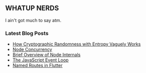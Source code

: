 ## WHATUP NERDS

I ain't got much to say atm.


### Latest Blog Posts

<!-- BLOG-POST-LIST:START -->
- [How Cryptographic Randomness with Entropy Vaguely Works](https://dev.to/aaronarney/how-cryptographic-randomness-with-entropy-vaguely-works-2ocg)
- [Node Concurrency](https://www.aaronarney.dev/blog/node-concurrency/)
- [Brief Overview of Node Internals](https://www.aaronarney.dev/node-internals/)
- [The JavaScript Event Loop](https://www.aaronarney.dev/the-javascript-event-loop/)
- [Named Routes in Flutter](https://www.aaronarney.dev/named-routes-in-flutter/)
<!-- BLOG-POST-LIST:END -->

